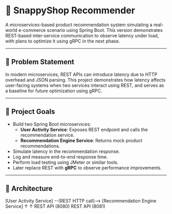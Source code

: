 # 🚀 SnappyShop Recommender

A microservices-based product recommendation system simulating a real-world e-commerce scenario using Spring Boot. This version demonstrates REST-based inter-service communication to observe latency under load,
with plans to optimize it using gRPC in the next phase.

---

## 🧠 Problem Statement

In modern microservices, REST APIs can introduce latency due to HTTP overhead and JSON parsing. This project demonstrates how latency affects user-facing systems when two services interact using REST,
and serves as a baseline for future optimization using gRPC.

---

## 📌 Project Goals

- Build two Spring Boot microservices:
  - **User Activity Service**: Exposes REST endpoint and calls the recommendation service.
  - **Recommendation Engine Service**: Returns mock product recommendations.
- Simulate latency in the recommendation response.
- Log and measure end-to-end response time.
- Perform load testing using JMeter or similar tools.
- Later replace REST with **gRPC** to observe performance improvements.

---

## 🧩 Architecture


[User Activity Service]  --(REST HTTP call)-->  [Recommendation Engine Service]
          ↑                                                ↑
    REST API (8080)                                   REST API (8081)


